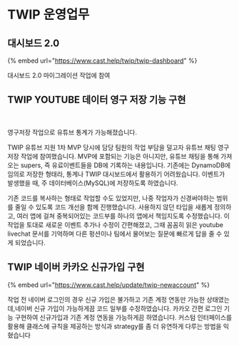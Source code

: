 # TWIP 운영업무

## 대시보드 2.0&#x20;

{% embed url="https://www.cast.help/twip/twip-dashboard" %}

대시보드 2.0 마이그레이션 작업에 참여



## TWIP YOUTUBE 데이터 영구 저장 기능 구현

<figure><img src="../.gitbook/assets/스크린샷 2024-05-30 오전 2.50.11.png" alt=""><figcaption></figcaption></figure>

영구저장 작업으로 유튜브 통계가 가능해졌습니다.

TWIP 유튜브 지원 1차 MVP 당시에 담당 팀원의 작업 부담을 덜고자 유튜브 채팅 영구저장 작업에 참여했습니다. MVP에 포함되는 기능은 아니지만, 유튜브 채팅을 통해 가져오는 supers, 즉 유료이벤트들을 DB에 기록하는 내용입니다. 기존에는 DynamoDB에 임의로 저장한 형태라, 통계나 TWIP 대시보드에서 활용하기 어려웠습니다. 이벤트가 발생했을 때, 주 데이터베이스(MySQL)에 저장하도록 하였습니다.

기존 코드를 복사하는 형태로 작업할 수도 있었지만, 나중 작업자가 신경써야하는 범위를 줄일 수 있도록 코드 개선을 함께 진행했습니다. 사용하지 않던 타입을 새롭게 정의하고, 여러 앱에 걸쳐 중복되어있는 코드부를 하나의 앱에서 책임지도록 수정했습니다. 이 작업을 토대로 새로운 이벤트 추가나 수정이 간편해졌고, 그때 꼼꼼히 읽은 youtube livechat 문서를 기억하며 다른 펑션이나 팀에서 물어보는 질문에 빠르게 답을 줄 수 있게 되었습니다.

## TWIP 네이버 카카오 신규가입 구현

{% embed url="https://www.cast.help/update/twip-newaccount" %}

작업 전 네이버 로그인의 경우 신규 가입은 불가하고 기존 계정 연동만 가능한 상태였는데,네이버 신규 가입이 가능하게끔 코드 일부를 수정하였습니다. 카카오 간편 로그인 기능 구현하여 신규가입과 기존 계정 연동을 가능하게끔 하였습니다. 커스텀 인터페이스를 활용해 클래스에 규칙을 제공하는 방식과 strategy를 좀 더 유연하게 다루는 방법을 익혔습니다

